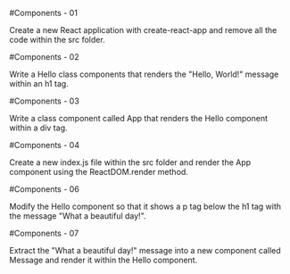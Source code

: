 #Components - 01

Create a new React application with create-react-app and remove all the code within the src folder.

#Components - 02

Write a Hello class components that renders the "Hello, World!" message within an h1 tag.

#Components - 03

Write a class component called App that renders the Hello component within a div tag.

#Components - 04

Create a new index.js file within the src folder and render the App component using the ReactDOM.render method.

#Components - 06

Modify the Hello component so that it shows a p tag below the h1 tag with the message "What a beautiful day!".

#Components - 07

Extract the "What a beautiful day!" message into a new component called Message and render it within the Hello component.